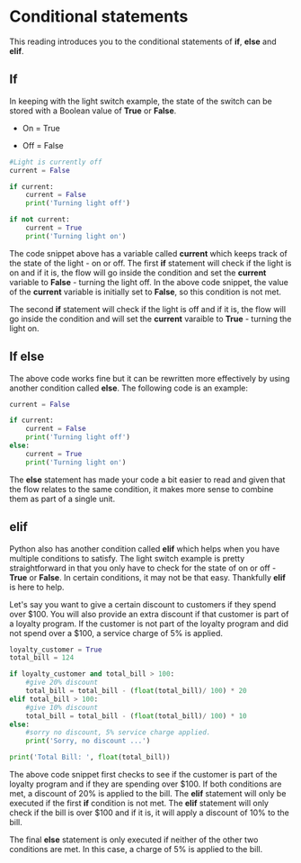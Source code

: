 # Conditional statements

This reading introduces you to the conditional statements of <b>if</b>, <b>else</b> and <b>elif</b>.

## If

In keeping with the light switch example, the state of the switch can be stored with a Boolean value of <b>True</b> or <b>False</b>.

* On = True

* Off = False

```python
#Light is currently off
current = False

if current:
    current = False
    print('Turning light off')

if not current:
    current = True
    print('Turning light on')
```

The code snippet above has a variable called <b>current</b> which keeps track of the state of the light - on or off. The first <b>if</b> statement will check if the light is on and if it is, the flow will go inside the condition and set the <b>current</b> variable to <b>False</b> - turning the light off. In the above code snippet, the value of the <b>current</b> variable is initially set to <b>False</b>, so this condition is not met.

The second <b>if</b> statement will check if the light is off and if it is, the flow will go inside the condition and will set the <b>current</b> varaible to <b>True</b> - turning the light on. 

## If else

The above code works fine but it can be rewritten more effectively by using another condition called <b>else</b>. The following code is an example:

```python
current = False

if current:
    current = False
    print('Turning light off')
else: 
    current = True
    print('Turning light on')
```

The <b>else</b> statement has made your code a bit easier to read and given that the flow relates to the same condition, it makes more sense to combine them as part of a single unit.

## elif

Python also has another condition called <b>elif</b> which helps when you have multiple conditions to satisfy. The light switch example is pretty straightforward in that you only have to check for the state of on or off - <b>True</b> or <b>False</b>. In certain conditions, it may not be that easy. Thankfully <b>elif</b> is here to help.

Let's say you want to give a certain discount to customers if they spend over $100. You will also provide an extra discount if that customer is part of a loyalty program. If the customer is not part of the loyalty program and did not spend over a $100, a service charge of 5% is applied.

```python
loyalty_customer = True
total_bill = 124

if loyalty_customer and total_bill > 100:
    #give 20% discount
    total_bill = total_bill - (float(total_bill)/ 100) * 20
elif total_bill > 100:
    #give 10% discount
    total_bill = total_bill - (float(total_bill)/ 100) * 10
else:
    #sorry no discount, 5% service charge applied.
    print('Sorry, no discount ...')

print('Total Bill: ', float(total_bill))
```

The above code snippet first checks to see if the customer is part of the loyalty program and if they are spending over $100. If both conditions are met, a discount of 20% is applied to the bill. The <b>elif</b> statement will only be executed if the first <b>if</b> condition is not met. The <b>elif</b> statement will only check if the bill is over $100 and if it is, it will apply a discount of 10%  to the bill.

The final <b>else</b> statement is only executed if neither of the other two conditions are met. In this case, a charge of 5% is applied to the bill.